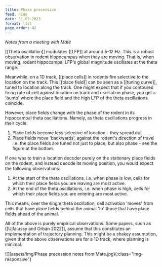 ```yaml
---
title: Phase precession
feed: hide
date: 31-03-2023
format: list
page_order: 42
---
```



*Notes from a meeting with Máté*

[[Theta oscillation]] modulates [[LFP]] at around 5-12 Hz. This is a robust observation in rodent hippocampus when they are moving. That is, when moving, rodent hippocampal LFP's global magnitude oscillates at the theta range.

Meanwhile, on a 1D track, [[place cells]] in rodents fire selective to the location on the track. This [[place field]] can be seen as a [[tuning curve]], tuned to location along the track. One might expect that if you contoured firing rate of cell against location on track and oscillation phase, you get a 'bump' where the place field and the high LFP of the theta oscillations coincide.

However, place fields change with the phase of the rodent in its hippocampal theta oscillations. Namely, as theta oscillations progress in their cycle:
1. Place fields become less selective of location - they spread out
2. Place fields move 'backwards', against the rodent's direction of travel
i.e. the place fields are tuned not just to place, but also phase - see the figure at the bottom.

If one was to train a location decoder purely on the stationary place fields on the rodent, and instead deocde its moving position, you would expect the following observations:
1. At the start of the theta oscillations, i.e. when phase is low, cells for which their place fields you are leaving are most active.
2. At the end of the theta oscillations, i.e. when phase is high, cells for which their place fields you are entering are most active.

This means, over the single theta oscillation, cell activation 'moves' from cells that have place fields behind the animal 'to' those that have place fields ahead of the animal.

All of the above is purely empirical observations. Some papers, such as [[Ujfalussy and Orbán 2022]], assume that this constitutes an implementation of trajectory planning. This might be a shakey assumption, given that the above observations are for a 1D track, where planning is minimal.


![](assets/img/Phase precession notes from Mate.jpg){:class="img-responsive"}